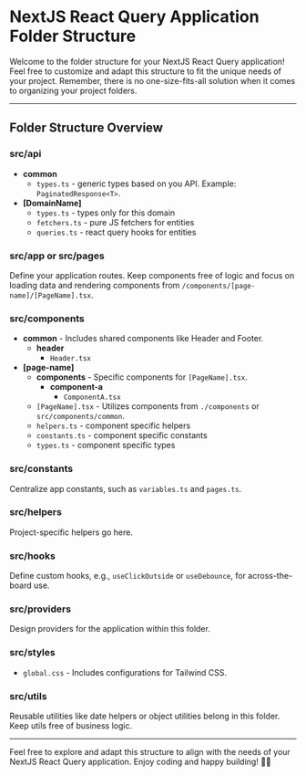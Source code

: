 # NextJS React Query Application Folder Structure

Welcome to the folder structure for your NextJS React Query application! Feel free to customize and adapt this structure to fit the unique needs of your project. Remember, there is no one-size-fits-all solution when it comes to organizing your project folders.

---

## Folder Structure Overview

### src/api

- **common**
  - `types.ts` - generic types based on you API. Example: `PaginatedResponse<T>`.
- **[DomainName]**
  - `types.ts` - types only for this domain
  - `fetchers.ts` - pure JS fetchers for entities
  - `queries.ts` - react query hooks for entities

### src/app or src/pages

Define your application routes. Keep components free of logic and focus on loading data and rendering components from `/components/[page-name]/[PageName].tsx`.

### src/components

- **common** - Includes shared components like Header and Footer.
  - **header**
    - `Header.tsx`
- **[page-name]**
  - **components** - Specific components for `[PageName].tsx`.
    - **component-a**
      - `ComponentA.tsx`
  - `[PageName].tsx` - Utilizes components from `./components` or `src/components/common`.
  - `helpers.ts` - component specific helpers
  - `constants.ts` - component specific constants
  - `types.ts` - component specific types

### src/constants

Centralize app constants, such as `variables.ts` and `pages.ts`.

### src/helpers

Project-specific helpers go here.

### src/hooks

Define custom hooks, e.g., `useClickOutside` or `useDebounce`, for across-the-board use.

### src/providers

Design providers for the application within this folder.

### src/styles

- `global.css` - Includes configurations for Tailwind CSS.

### src/utils

Reusable utilities like date helpers or object utilities belong in this folder. Keep utils free of business logic.

---

Feel free to explore and adapt this structure to align with the needs of your NextJS React Query application. Enjoy coding and happy building! 🚀🌟
